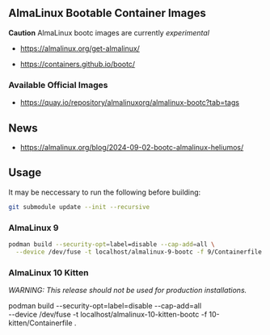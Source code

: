 ## AlmaLinux Bootable Container Images

**Caution** AlmaLinux bootc images are currently *experimental*

- https://almalinux.org/get-almalinux/

- https://containers.github.io/bootc/

### Available Official Images

- https://quay.io/repository/almalinuxorg/almalinux-bootc?tab=tags

## News

- https://almalinux.org/blog/2024-09-02-bootc-almalinux-heliumos/

## Usage

It may be neccessary to run the following before building:

```sh
git submodule update --init --recursive
```

### AlmaLinux 9

```sh
podman build --security-opt=label=disable --cap-add=all \
  --device /dev/fuse -t localhost/almalinux-9-bootc -f 9/Containerfile .
```

### AlmaLinux 10 Kitten

*WARNING: This release should not be used for production installations.*

podman build --security-opt=label=disable --cap-add=all \
  --device /dev/fuse -t localhost/almalinux-10-kitten-bootc -f 10-kitten/Containerfile .

